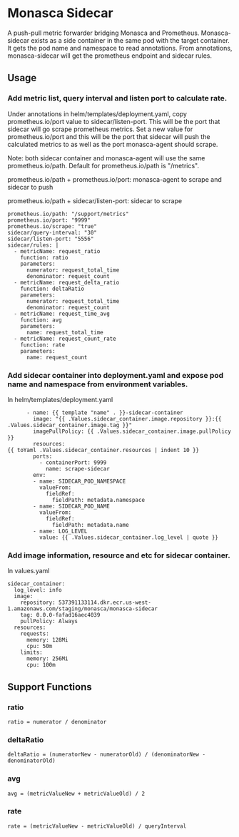 # Monasca Sidecar
A push-pull metric forwarder bridging Monasca and Prometheus. Monasca-sidecar exists as a side container in the same pod with the target container. It gets the pod name and namespace to read annotations.
From annotations, monasca-sidecar will get the prometheus endpoint and sidecar rules.

## Usage

### Add metric list, query interval and listen port to calculate rate.
Under annotations in helm/templates/deployment.yaml, copy prometheus.io/port value to sidecar/listen-port. This will be the port that sidecar will go scrape prometheus metrics.
Set a new value for prometheus.io/port and this will be the port that sidecar will push the calculated metrics to as well as the port monasca-agent should scrape.

Note: both sidecar container and monasca-agent will use the same prometheus.io/path. Default for prometheus.io/path is "/metrics".

prometheus.io/path + prometheus.io/port: monasca-agent to scrape and sidecar to push

prometheus.io/path + sidecar/listen-port: sidecar to scrape

```
prometheus.io/path: "/support/metrics"
prometheus.io/port: "9999"
prometheus.io/scrape: "true"
sidecar/query-interval: "30"
sidecar/listen-port: "5556"
sidecar/rules: |
  - metricName: request_ratio
    function: ratio
    parameters:
      numerator: request_total_time
      denominator: request_count
  - metricName: request_delta_ratio
    function: deltaRatio
    parameters:
      numerator: request_total_time
      denominator: request_count
  - metricName: request_time_avg
    function: avg
    parameters:
      name: request_total_time
  - metricName: request_count_rate
    function: rate
    parameters:
      name: request_count

```

### Add sidecar container into deployment.yaml and expose pod name and namespace from environment variables.
In helm/templates/deployment.yaml

```
      - name: {{ template "name" . }}-sidecar-container
        image: "{{ .Values.sidecar_container.image.repository }}:{{ .Values.sidecar_container.image.tag }}"
        imagePullPolicy: {{ .Values.sidecar_container.image.pullPolicy }}
        resources:
{{ toYaml .Values.sidecar_container.resources | indent 10 }}
        ports:
          - containerPort: 9999
            name: scrape-sidecar
        env:
        - name: SIDECAR_POD_NAMESPACE
          valueFrom:
            fieldRef:
              fieldPath: metadata.namespace
        - name: SIDECAR_POD_NAME
          valueFrom:
            fieldRef:
              fieldPath: metadata.name
        - name: LOG_LEVEL
          value: {{ .Values.sidecar_container.log_level | quote }}
```

### Add image information, resource and etc for sidecar container.
In values.yaml

```
sidecar_container:
  log_level: info
  image:
    repository: 537391133114.dkr.ecr.us-west-1.amazonaws.com/staging/monasca/monasca-sidecar
    tag: 0.0.0-fafad16aec4039 
    pullPolicy: Always
  resources:
    requests:
      memory: 128Mi
      cpu: 50m
    limits:
      memory: 256Mi
      cpu: 100m
```

## Support Functions

### ratio

```
ratio = numerator / denominator
```

### deltaRatio

```
deltaRatio = (numeratorNew - numeratorOld) / (denominatorNew - denominatorOld)
```

### avg

```
avg = (metricValueNew + metricValueOld) / 2
```

### rate

```
rate = (metricValueNew - metricValueOld) / queryInterval
```
